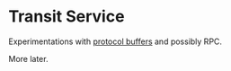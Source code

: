 # Transit Service

Experimentations with [protocol buffers](https://developers.google.com/protocol-buffers/) and possibly RPC.

More later.
